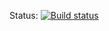 Status: [![Build status](https://ci.appveyor.com/api/projects/status/9efcpf1q6frc3wy9?svg=true)](https://ci.appveyor.com/project/druffy10/gradletask3)